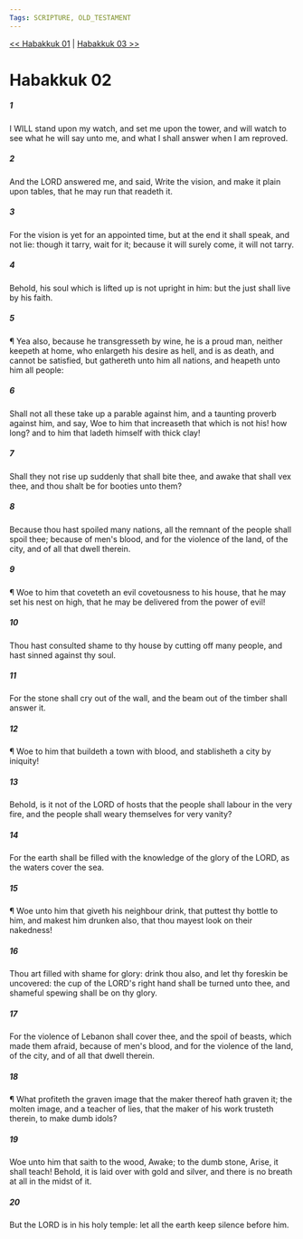 ```yaml
---
Tags: SCRIPTURE, OLD_TESTAMENT
---
```


[<< Habakkuk 01](OLD_TESTAMENT/35_Habakkuk/Habakkuk_01.md) | [Habakkuk 03 >>](OLD_TESTAMENT/35_Habakkuk/Habakkuk_03.md)

# Habakkuk 02

##### 1
 I WILL stand upon my watch, and set me upon the tower, and will watch to see what he will say unto me, and what I shall answer when I am reproved.
##### 2
 And the LORD answered me, and said, Write the vision, and make it plain upon tables, that he may run that readeth it.
##### 3
 For the vision is yet for an appointed time, but at the end it shall speak, and not lie: though it tarry, wait for it; because it will surely come, it will not tarry.
##### 4
 Behold, his soul which is lifted up is not upright in him: but the just shall live by his faith.
##### 5
 ¶ Yea also, because he transgresseth by wine, he is a proud man, neither keepeth at home, who enlargeth his desire as hell, and is as death, and cannot be satisfied, but gathereth unto him all nations, and heapeth unto him all people:
##### 6
 Shall not all these take up a parable against him, and a taunting proverb against him, and say, Woe to him that increaseth that which is not his!  how long?  and to him that ladeth himself with thick clay!
##### 7
 Shall they not rise up suddenly that shall bite thee, and awake that shall vex thee, and thou shalt be for booties unto them?
##### 8
 Because thou hast spoiled many nations, all the remnant of the people shall spoil thee; because of men's blood, and for the violence of the land, of the city, and of all that dwell therein.
##### 9
 ¶ Woe to him that coveteth an evil covetousness to his house, that he may set his nest on high, that he may be delivered from the power of evil!
##### 10
 Thou hast consulted shame to thy house by cutting off many people, and hast sinned against thy soul.
##### 11
 For the stone shall cry out of the wall, and the beam out of the timber shall answer it.
##### 12
 ¶ Woe to him that buildeth a town with blood, and stablisheth a city by iniquity!
##### 13
 Behold, is it not of the LORD of hosts that the people shall labour in the very fire, and the people shall weary themselves for very vanity?
##### 14
 For the earth shall be filled with the knowledge of the glory of the LORD, as the waters cover the sea.
##### 15
 ¶ Woe unto him that giveth his neighbour drink, that puttest thy bottle to him, and makest him drunken also, that thou mayest look on their nakedness!
##### 16
 Thou art filled with shame for glory: drink thou also, and let thy foreskin be uncovered: the cup of the LORD's right hand shall be turned unto thee, and shameful spewing shall be on thy glory.
##### 17
 For the violence of Lebanon shall cover thee, and the spoil of beasts, which made them afraid, because of men's blood, and for the violence of the land, of the city, and of all that dwell therein.
##### 18
 ¶ What profiteth the graven image that the maker thereof hath graven it; the molten image, and a teacher of lies, that the maker of his work trusteth therein, to make dumb idols?
##### 19
 Woe unto him that saith to the wood, Awake; to the dumb stone, Arise, it shall teach!  Behold, it is laid over with gold and silver, and there is no breath at all in the midst of it.
##### 20
 But the LORD is in his holy temple: let all the earth keep silence before him.
